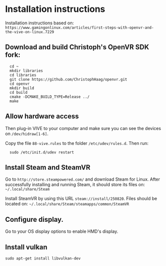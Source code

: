 # Installation instructions

Installation instructions based on: `https://www.gamingonlinux.com/articles/first-steps-with-openvr-and-the-vive-on-linux.7229`


## Download and build Christoph's OpenVR SDK fork:

      cd ~
      mkdir libraries
      cd libraries
      git clone https://github.com/ChristophHaag/openvr.git
      cd openvr
      mkdir build
      cd build
      cmake -DCMAKE_BUILD_TYPE=Release ../
      make

## Allow hardware access
Then plug-in VIVE to your computer and make sure you can see the devices on `/dev/hidraw[1-6]`.

Copy the file `88-vive.rules` to the folder `/etc/udev/rules.d`. Then run:

      sudo /etc/init.d/udev restart

## Install Steam and SteamVR

Go to `http://store.steampowered.com/` and download Steam for Linux.
After successfully installing and running Steam, it should store its files on: `~/.local/share/Steam`

Install SteamVR by using this URL `steam://install/250820`.
Files should be located on: `~/.local/share/Steam/steamapps/common/SteamVR`

## Configure display.

Go to your OS display options to enable HMD's display.

## Install vulkan
    sudo apt-get install libvulkan-dev
